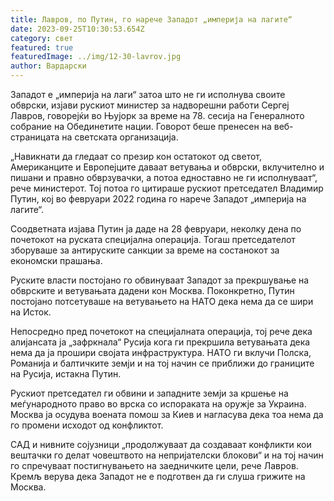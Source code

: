 ```yaml
---
title: Лавров, по Путин, го нарече Западот „империја на лагите“
date: 2023-09-25T10:30:53.654Z
category: свет
featured: true
featuredImage: ../img/12-30-lavrov.jpg
author: Вардарски
---
```

Западот е „империја на лаги“ затоа што не ги исполнува своите обврски, изјави рускиот министер за надворешни работи Сергеј Лавров, говорејќи во Њујорк за време на 78. сесија на Генералното собрание на Обединетите нации. Говорот беше пренесен на веб-страницата на светската организација.

„Навикнати да гледаат со презир кон остатокот од светот, Американците и Европејците даваат ветувања и обврски, вклучително и пишани и правно обврзувачки, а потоа едноставно не ги исполнуваат“, рече министерот. Тој потоа го цитираше рускиот претседател Владимир Путин, кој во февруари 2022 година го нарече Западот „империја на лагите“.

Соодветната изјава Путин ја даде на 28 февруари, неколку дена по почетокот на руската специјална операција. Тогаш претседателот зборуваше за антируските санкции за време на состанокот за економски прашања.

Руските власти постојано го обвинуваат Западот за прекршување на обврските и ветувањата дадени кон Москва. Поконкретно, Путин постојано потсетуваше на ветувањето на НАТО дека нема да се шири на Исток.

Непосредно пред почетокот на специјалната операција, тој рече дека алијансата ја „зафркнала“ Русија кога ги прекршила ветувањата дека нема да ја прошири својата инфраструктура. НАТО ги вклучи Полска, Романија и балтичките земји и на тој начин се приближи до границите на Русија, истакна Путин.

Рускиот претседател ги обвини и западните земји за кршење на меѓународното право во врска со испораката на оружје за Украина. Москва ја осудува воената помош за Киев и нагласува дека тоа нема да го промени исходот од конфликтот.

САД и нивните сојузници „продолжуваат да создаваат конфликти кои вештачки го делат човештвото на непријателски блокови“ и на тој начин го спречуваат постигнувањето на заедничките цели, рече Лавров. Кремљ верува дека Западот не е подготвен да ги слуша грижите на Москва.